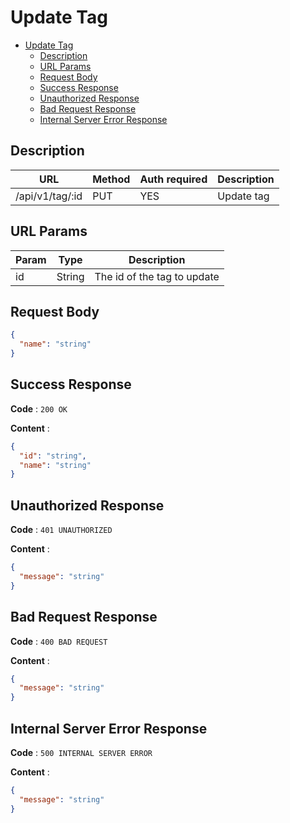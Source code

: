 # Update Tag

<!--toc:start-->

- [Update Tag](#update-tag)
  - [Description](#description)
  - [URL Params](#url-params)
  - [Request Body](#request-body)
  - [Success Response](#success-response)
  - [Unauthorized Response](#unauthorized-response)
  - [Bad Request Response](#bad-request-response)
  - [Internal Server Error Response](#internal-server-error-response)
  <!--toc:end-->

## Description

| URL             | Method | Auth required | Description |
| --------------- | ------ | ------------- | ----------- |
| /api/v1/tag/:id | PUT    | YES           | Update tag  |

## URL Params

| Param | Type   | Description                 |
| ----- | ------ | --------------------------- |
| id    | String | The id of the tag to update |

## Request Body

```json
{
  "name": "string"
}
```

## Success Response

**Code** : `200 OK`

**Content** :

```json
{
  "id": "string",
  "name": "string"
}
```

## Unauthorized Response

**Code** : `401 UNAUTHORIZED`

**Content** :

```json
{
  "message": "string"
}
```

## Bad Request Response

**Code** : `400 BAD REQUEST`

**Content** :

```json
{
  "message": "string"
}
```

## Internal Server Error Response

**Code** : `500 INTERNAL SERVER ERROR`

**Content** :

```json
{
  "message": "string"
}
```
